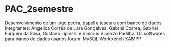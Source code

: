 # PAC_2semestre
 Desenvolvimento de um jogo pedra, papel e tesoura com banco de dados
 Integrantes:
    Angelica Corrêa de Lara Gonçalves; 
    Gabriel Correa; 
    Gabriel Furquim da Silva, 
    Gustavo Lipinski e
    Vinícius Vicenzo Padilha.
 Os softwares para banco de dados usados foram: 
    MySQL Workbench
    XAMPP
